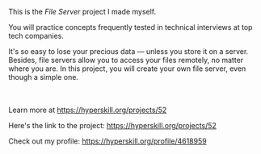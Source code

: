 This is the *File Server* project I made myself.


<div><div class="alert alert-primary">You will practice concepts frequently tested in technical interviews at top tech companies.</div>
<p>It's so easy to lose your precious data — unless you store it on a server. Besides, file servers allow you to access your files remotely, no matter where you are. In this project, you will create your own file server, even though a simple one.</p></div><br/><br/>Learn more at <a href="https://hyperskill.org/projects/52?utm_source=ide&utm_medium=ide&utm_campaign=ide&utm_content=project-card">https://hyperskill.org/projects/52</a>

Here's the link to the project: https://hyperskill.org/projects/52

Check out my profile: https://hyperskill.org/profile/4618959